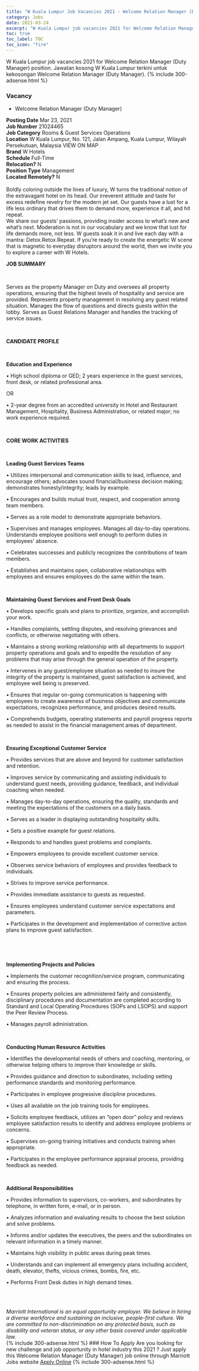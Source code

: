 ```yaml
---
title: "W Kuala Lumpur Job Vacancies 2021 - Welcome Relation Manager (Duty Manager)" 
category: Jobs 
date: 2021-03-24 
excerpt: "W Kuala Lumpur job vacancies 2021 for Welcome Relation Manager (Duty Manager) position. Jawatan kosong W Kuala Lumpur terkini untuk kekosongan Welcome Relation Manager (Duty Manager)." 
toc: true 
toc_label: TOC 
toc_icon: "fire" 
--- 
```


W Kuala Lumpur job vacancies 2021 for Welcome Relation Manager (Duty Manager) position. Jawatan kosong W Kuala Lumpur terkini untuk kekosongan Welcome Relation Manager (Duty Manager). 
{% include 300-adsense.html %} 
### Vacancy 
- Welcome Relation Manager (Duty Manager) 
<div><div><b>Posting Date</b> Mar 23, 2021<br><b>Job Number</b> 21024465<br><b>Job Category</b> Rooms &amp; Guest Services Operations<br><b>Location</b> W Kuala Lumpur, No. 121, Jalan Ampang, Kuala Lumpur, Wilayah Persekutuan, Malaysia VIEW ON MAP<br><b>Brand</b> W Hotels<br><b>Schedule</b> Full-Time<br><b>Relocation?</b> N<br><b>Position Type</b> Management<br><b>Located Remotely?</b> N<br><br>Boldly coloring outside the lines of luxury, W turns the traditional notion of the extravagant hotel on its head. Our irreverent attitude and taste for excess redefine revelry for the modern jet set. Our guests have a lust for a life less ordinary that drives them to demand more, experience it all, and hit repeat. <br>We share our guests&#8217; passions, providing insider access to what&#8217;s new and what&#8217;s next. Moderation is not in our vocabulary and we know that lust for life demands more, not less. W guests soak it in and live each day with a mantra: Detox.Retox.Repeat. If you&#8217;re ready to create the energetic W scene that is magnetic to everyday disruptors around the world, then we invite you to explore a career with W Hotels.<br></div><div> <p><strong>JOB SUMMARY</strong></p> <p>&#160;</p> <p>Serves as the property Manager on Duty and oversees all property operations, ensuring that the highest levels of hospitality and service are provided. Represents property management in resolving any guest related situation. Manages the flow of questions and directs guests within the lobby. Serves as Guest Relations Manager and handles the tracking of service issues.</p> <p>&#160;</p> <p><strong>CANDIDATE PROFILE </strong></p> <p>&#160;</p> <p><strong>Education and Experience</strong></p> <p>&#8226; High school diploma or GED; 2 years experience in the guest services, front desk, or related professional area.</p> <p>OR</p> <p>&#8226; 2-year degree from an accredited university in Hotel and Restaurant Management, Hospitality, Business Administration, or related major; no work experience required.</p> <p>&#160;</p> <p><strong>CORE WORK ACTIVITIES</strong></p> <p>&#160;</p> <p><strong>Leading Guest Services Teams </strong></p> <p>&#8226; Utilizes interpersonal and communication skills to lead, influence, and encourage others; advocates sound financial/business decision making; demonstrates honesty/integrity; leads by example.</p> <p>&#8226; Encourages and builds mutual trust, respect, and cooperation among team members.</p> <p>&#8226; Serves as a role model to demonstrate appropriate behaviors.</p> <p>&#8226; Supervises and manages employees. Manages all day-to-day operations. Understands employee positions well enough to perform duties in employees' absence.</p> <p>&#8226; Celebrates successes and publicly recognizes the contributions of team members.</p> <p>&#8226; Establishes and maintains open, collaborative relationships with employees and ensures employees do the same within the team.</p> <p>&#160;</p> <p><strong>Maintaining Guest Services and Front Desk Goals</strong></p> <p>&#8226; Develops specific goals and plans to prioritize, organize, and accomplish your work.</p> <p>&#8226; Handles complaints, settling disputes, and resolving grievances and conflicts, or otherwise negotiating with others.</p> <p>&#8226; Maintains a strong working relationship with all departments to support property operations and goals and to expedite the resolution of any problems that may arise through the general operation of the property.</p> <p>&#8226; Intervenes in any guest/employee situation as needed to insure the integrity of the property is maintained, guest satisfaction is achieved, and employee well being is preserved.</p> <p>&#8226; Ensures that regular on-going communication is happening with employees to create awareness of business objectives and communicate expectations, recognizes performance, and produces desired results.</p> <p>&#8226; Comprehends budgets, operating statements and payroll progress reports as needed to assist in the financial management areas of department.</p> <p>&#160;</p> <p><strong>Ensuring Exceptional Customer Service </strong></p> <p>&#8226; Provides services that are above and beyond for customer satisfaction and retention.</p> <p>&#8226; Improves service by communicating and assisting individuals to understand guest needs, providing guidance, feedback, and individual coaching when needed.</p> <p>&#8226; Manages day-to-day operations, ensuring the quality, standards and meeting the expectations of the customers on a daily basis.</p> <p>&#8226; Serves as a leader in displaying outstanding hospitality skills.</p> <p>&#8226; Sets a positive example for guest relations.</p> <p>&#8226; Responds to and handles guest problems and complaints.</p> <p>&#8226; Empowers employees to provide excellent customer service.</p> <p>&#8226; Observes service behaviors of employees and provides feedback to individuals.</p> <p>&#8226; Strives to improve service performance.</p> <p>&#8226; Provides immediate assistance to guests as requested.</p> <p>&#8226; Ensures employees understand customer service expectations and parameters.</p> <p>&#8226; Participates in the development and implementation of corrective action plans to improve guest satisfaction.</p> <p>&#160;</p> <p>&#160;</p> <p><strong>Implementing Projects and Policies</strong></p> <p>&#8226; Implements the customer recognition/service program, communicating and ensuring the process.</p> <p>&#8226; Ensures property policies are administered fairly and consistently, disciplinary procedures and documentation are completed according to Standard and Local Operating Procedures (SOPs and LSOPS) and support the Peer Review Process.</p> <p>&#8226; Manages payroll administration.</p> <p>&#160;</p> <p><strong>Conducting Human Resource Activities</strong></p> <p>&#8226; Identifies the developmental needs of others and coaching, mentoring, or otherwise helping others to improve their knowledge or skills.</p> <p>&#8226; Provides guidance and direction to subordinates, including setting performance standards and monitoring performance.</p> <p>&#8226; Participates in employee progressive discipline procedures.</p> <p>&#8226; Uses all available on the job training tools for employees.</p> <p>&#8226; Solicits employee feedback, utilizes an &#8220;open door&#8221; policy and reviews employee satisfaction results to identify and address employee problems or concerns.</p> <p>&#8226; Supervises on-going training initiatives and conducts training when appropriate.</p> <p>&#8226; Participates in the employee performance appraisal process, providing feedback as needed.</p> <p>&#160;</p> <p><strong>Additional Responsibilities </strong></p> <p>&#8226; Provides information to supervisors, co-workers, and subordinates by telephone, in written form, e-mail, or in person.</p> <p>&#8226; Analyzes information and evaluating results to choose the best solution and solve problems.</p> <p>&#8226; Informs and/or updates the executives, the peers and the subordinates on relevant information in a timely manner.</p> <p>&#8226; Maintains high visibility in public areas during peak times.</p> <p>&#8226; Understands and can implement all emergency plans including accident, death, elevator, thefts, vicious crimes, bombs, fire, etc.</p> <p>&#8226; Performs Front Desk duties in high demand times.</p> <p>&#160;</p> </div> <div> &#160;</div> <em>Marriott International is an equal opportunity employer.&#160;We believe in hiring a diverse workforce and sustaining an inclusive, people-first culture.&#160;We are committed to non-discrimination on&#160;any&#160;protected&#160;basis, such as disability and veteran status, or any other basis covered under applicable law.</em><br></div> 
{% include 300-adsense.html %} 
### How To Apply 
Are you looking for new challenge and job opportunity in hotel industry this 2021 ?
Just apply this Welcome Relation Manager (Duty Manager) job online through Marriott Jobs website 
<a href="https://jobs.marriott.com/marriott/jobs/21024465?lang=en-us" class="btn btn--info" target="_blank" rel="nofollow noopenner">Apply Online</a> 
{% include 300-adsense.html %} 